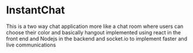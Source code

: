 # InstantChat

This is a two way chat application more like a chat room where users can choose their color and basically hangout
implemented using react in the front end and Nodejs in the backend and socket.io to implement faster
and live communications
